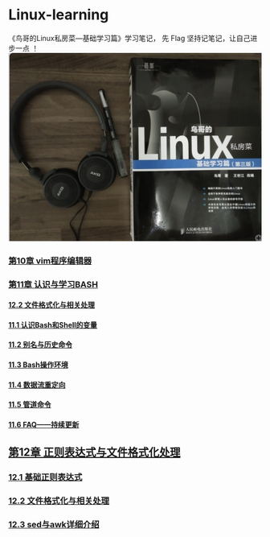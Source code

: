 
# Linux-learning
《鸟哥的Linux私房菜—基础学习篇》学习笔记， 先 Flag 坚持记笔记，让自己进步一点 ！ 
![book](https://github.com/Letitmiss/Linux-learning/blob/master/image/learn_linux.png)


### [第10章 vim程序编辑器](https://github.com/Letitmiss/Linux-learning/blob/master/blog/10.vim.md)
### [第11章 认识与学习BASH](https://github.com/Letitmiss/Linux-learning/blob/master/blog/11.1bash.md)
#### [12.2 文件格式化与相关处理](https://github.com/Letitmiss/Linux-learning/blob/master/blog/12.2regular.md) 
#### [11.1 认识Bash和Shell的变量](https://github.com/Letitmiss/Linux-learning/blob/master/blog/11.1bash.md)
#### [11.2 别名与历史命令](https://github.com/Letitmiss/Linux-learning/blob/master/blog/11.2bash.md)
####  [11.3 Bash操作环境](https://github.com/Letitmiss/Linux-learning/blob/master/blog/11.3bash.md)
####  [11.4 数据流重定向](https://github.com/Letitmiss/Linux-learning/blob/master/blog/11.4bash.md)
####  [11.5 管道命令](https://github.com/Letitmiss/Linux-learning/blob/master/blog/11.5bash.md)
####  [11.6 FAQ——持续更新](https://github.com/Letitmiss/Linux-learning/blob/master/blog/11.6bash.md)
## [第12章 正则表达式与文件格式化处理](https://github.com/Letitmiss/Linux-learning/blob/master/blog/12.1regular.md)
### [12.1 基础正则表达式](https://github.com/Letitmiss/Linux-learning/blob/master/blog/12.1regular.md)
### [12.2 文件格式化与相关处理](https://github.com/Letitmiss/Linux-learning/blob/master/blog/12.2regular.md)
### [12.3 sed与awk详细介绍](https://github.com/Letitmiss/Linux-learning/blob/master/blog/12.3regular.md)
